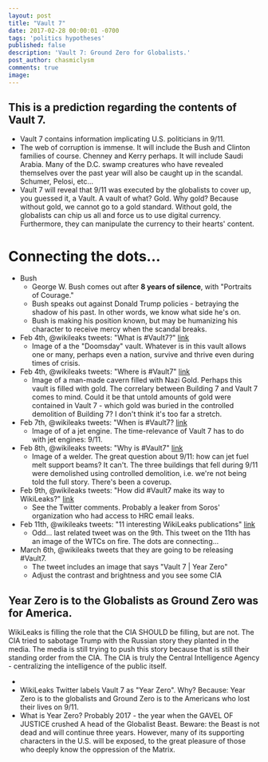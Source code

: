 ```yaml
---
layout: post
title: "Vault 7"
date: 2017-02-28 00:00:01 -0700
tags: 'politics hypotheses'
published: false
description: 'Vault 7: Ground Zero for Globalists.'
post_author: chasmiclysm
comments: true
image:
---
```


## This is a prediction regarding the contents of Vault 7.

* Vault 7 contains information implicating U.S. politicians in 9/11.
* The web of corruption is immense. It will include the Bush and Clinton families of course. Chenney and Kerry perhaps. It will include Saudi Arabia. Many of the D.C. swamp creatures who have revealed themselves over the past year will also be caught up in the scandal. Schumer, Pelosi, etc...
* Vault 7 will reveal that 9/11 was executed by the globalists to cover up, you guessed it, a Vault. A vault of what? Gold. Why gold? Because without gold, we cannot go to a gold standard. Without gold, the globalists can chip us all and force us to use digital currency. Furthermore, they can manipulate the currency to their hearts' content.

# Connecting the dots...

* Bush
	* George W. Bush comes out after **8 years of silence**, with "Portraits of Courage."
	* Bush speaks out against Donald Trump policies - betraying the shadow of his past. In other words, we know what side he's on.
	* Bush is making his position known, but may be humanizing his character to receive mercy when the scandal breaks.
* Feb 4th, @wikileaks tweets: "What is #Vault7?" [link][1]
	* Image of a the "Doomsday" vault. Whatever is in this vault allows one or many, perhaps even a nation, survive and thrive even during times of crisis.
* Feb 4th, @wikileaks tweets: "Where is #Vault7" [link][2]
	* Image of a man-made cavern filled with Nazi Gold. Perhaps this vault is filled with gold. The correlary between Building 7 and Vault 7 comes to mind. Could it be that untold amounts of gold were contained in Vault 7 - which gold was buried in the controlled demolition of Building 7? I don't think it's too far a stretch.
* Feb 7th, @wikileaks tweets: "When is #Vault7? [link][3]
	* Image of of a jet engine. The time-relevance of Vault 7 has to do with jet engines: 9/11.
* Feb 8th, @wikileaks tweets: "Why is #Vault7" [link][4]
	* Image of a welder. The great question about 9/11: how can jet fuel melt support beams? It can't. The three buildings that fell during 9/11 were demolished using controlled demolition, i.e. we're not being told the full story. There's been a coverup.
* Feb 9th, @wikileaks tweets: "How did #Vault7 make its way to WikiLeaks?" [link][5]
	* See the Twitter comments. Probably a leaker from Soros' organization who had access to HRC email leaks.
* Feb 11th, @wikileaks tweets: "11 interesting WikiLeaks publications" [link][6]
	* Odd... last related tweet was on the 9th. This tweet on the 11th has an image of the WTCs on fire. The dots are connecting...
* March 6th, @wikileaks tweets that they are going to be releasing #Vault7.
	* The tweet includes an image that says "Vault 7 | Year Zero"
	* Adjust the contrast and brightness and you see some CIA 

## Year Zero is to the Globalists as Ground Zero was for America.



WikiLeaks is filling the role that the CIA SHOULD be filling, but are not. The CIA tried to sabotage Trump with the Russian story they planted in the media. The media is still trying to push this story because that is still their standing order from the CIA. The CIA is truly the Central Intelligence Agency - centralizing the intelligence of the public itself.

[1]: https://twitter.com/wikileaks/status/827828627488268290
[2]: https://twitter.com/wikileaks/status/828135633780633600
[3]: https://twitter.com/wikileaks/status/828537075460890625
[4]: https://twitter.com/wikileaks/status/829324362943696896
[5]: https://twitter.com/wikileaks/status/829693251133272064
[6]: https://twitter.com/wikileaks/status/828229304949547008
[7]: https://twitter.com/wikileaks/status/838910359994056704




* 
* WikiLeaks Twitter labels Vault 7 as "Year Zero". Why? Because: Year Zero is to the globalists and Ground Zero is to the Americans who lost their lives on 9/11.
* What is Year Zero? Probably 2017 - the year when the GAVEL OF JUSTICE crushed A head of the Globalist Beast. Beware: the Beast is not dead and will continue three years. However, many of its supporting characters in the U.S. will be exposed, to the great pleasure of those who deeply know the oppression of the Matrix.


